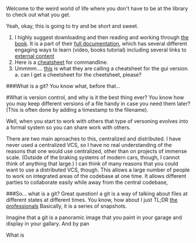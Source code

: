 Welcome to the weird world of life where you don't have to be at the library to check out what you get. 

Yeah, okay, this is going to try and be short and sweet. 

1. I highly suggest downloading and then reading and working through [the book](https://git-scm.com/book/en/v2). It is a part of their [full documentation](https://git-scm.com/doc), which has several different engaging ways to learn (video, books tutorial) including several links to [external content](https://git-scm.com/documentation/external-links)
2. Here is a [cheatsheet](https://training.github.com/kit/downloads/github-git-cheat-sheet.pdf) for commandline.
3. Ummmm.... [this](http://ndpsoftware.com/git-cheatsheet.html) is what they are calling a cheatsheet for the gui version. 
    a. can I get a cheetsheet for the cheetsheet, please?

###What is a git?
You know what, before that...

#What is version control, and why is it the best thing ever?
You know how you may keep different versions of a file handy in case you need them later? (This is often done by adding a timestamp to the filename). 

Well, when you start to work with others that type of versoning evolves into a formal system so you can share work with others. 

There are two main aproaches to this, centralized and distributed. I have never used a centralized VCS, so I have no real understanding of the reasons that one would use centralized, other than on projects of immense scale. (Outside of the braking systems of modern cars, though, I cannot think of anything that large.) I can think of many reasons that you could want to use a distributed VCS, though. This allows a large number of people to work on integrated areas of the codebase at one time. It allows different parties to collaborate easily while away from the central codebase, 

###So... what is a git?
Great question! a git is a way of talking about files at different states at different times. You know, how about I just TL;DR [the professionals](https://git-scm.com/book/en/v2/Getting-Started-Git-Basics)
Basically, it is a series of snapshots. 

Imagine that a git is a panoramic image that you paint in your garage and display in your gallary. 
And by pan

What is